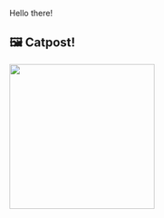 Hello there!



## 🖼️ Catpost!

<sub>
    <img src="https://cdn2.thecatapi.com/images/aob.jpg" height="256">
</sub>

